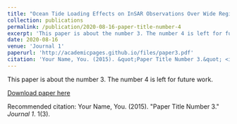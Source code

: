 ```yaml
---
title: "Ocean Tide Loading Effects on InSAR Observations Over Wide Regions"
collection: publications
permalink: /publication/2020-08-16-paper-title-number-4
excerpt: 'This paper is about the number 3. The number 4 is left for future work.'
date: 2020-08-16
venue: 'Journal 1'
paperurl: 'http://academicpages.github.io/files/paper3.pdf'
citation: 'Your Name, You. (2015). &quot;Paper Title Number 3.&quot; <i>Journal 1</i>. 1(3).'
---
```

This paper is about the number 3. The number 4 is left for future work.

[Download paper here](http://academicpages.github.io/files/paper3.pdf)

Recommended citation: Your Name, You. (2015). "Paper Title Number 3." <i>Journal 1</i>. 1(3).

